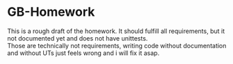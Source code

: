 # GB-Homework

This is a rough draft of the homework.
It should fulfill all requirements, but it not documented yet and does not have unittests.  
Those are technically not requirements, writing code without documentation and without UTs just feels wrong and i will fix it asap.
